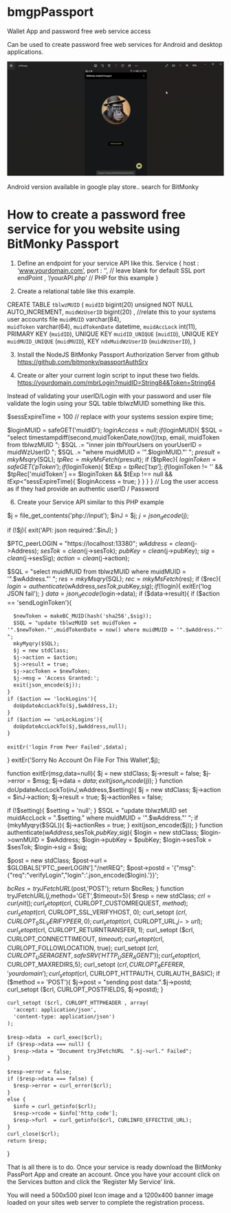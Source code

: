# bmgpPassport
Wallet App and password free web service access

Can be used to create password free web services for Android and desktop applications.

![main](images/twitPass.png)

Android version available in google play store..  search for BitMonky

# How to create a password free service for you website using BitMonky Passport

1. Define an endpoint for your service API like this.
     Service {
         host : ‘www.yourdomain.com’,
         port :  ‘’,   // leave blank for default SSL port 
         endPoint , ‘/yourAPI.php’   //  PHP for this example 
     }  

2. Create a relational table like this example.

CREATE TABLE `tblwzMUID` (
  `muidID` bigint(20) unsigned NOT NULL AUTO_INCREMENT,
  `muidWzUserID` bigint(20) ,           //relate this to your systems user accounts file
  `muidMUID` varchar(84),  
  `muidToken` varchar(64),
  `muidTokenDate` datetime,
  `muidAccLock` int(11),
  PRIMARY KEY (`muidID`),
  UNIQUE KEY `muidID_UNIQUE` (`muidID`),
  UNIQUE KEY `muidMUID_UNIQUE` (`muidMUID`),
  KEY `ndxMuidWzUserID` (`muidWzUserID`),
)

3.  Install the NodeJS BitMonky Passport Authorization Server from github
     https://github.com/bitmonky/passportAuthSrv
 
4. Create or alter your current login script to input these two fields.
     https://yourdomain.com/mbrLogin?muidID=String84&Token=String64

Instead of validating your userID/Login with your password and user file validate the login using your SQL table tblwzMUID something like this.

$sessExpireTime = 100  // replace with your systems session expire time;

$loginMUID   = safeGET('muidID');
$loginAccess = null;
if ($loginMUID){
  $SQL  = "select timestampdiff(second,muidTokenDate,now())txp, email, muidToken from tblwzMUID ";
  $SQL .= "inner join tblYourUsers on yourUserID = muidWzUserID ";
  $SQL .= "where muidMUID = '".$loginMUID."' ";
  $presult = mkyMsqry($SQL);
  $tpRec = mkyMsFetch($presult);
  if ($tpRec){
    $loginToken = safeGET('pToken');
    if ($loginToken){
      $tExp = $tpRec['txp'];
      if ($loginToken != '' && $tpRec['muidToken'] == $loginToken && $tExp !== null && $tExp < “$sessExpireTime){
       $loginAccess = true;
      }
    }
  }
}
// Log the user access as if they had provide an authentic userID / Password

   
6.  Create your Service API similar to this PHP example

$j   = file_get_contents('php://input');
$inJ = $j;
$j   = json_decode($j);

if (!$j){
  exit('API: json required:'.$inJ);
}

$PTC_peerLOGIN = "https://localhost:13380";
$wAddress = clean($j->Address);
$sesTok   = clean($j->sesTok);
$pubKey   = clean($j->pubKey);
$sig      = clean($j->sesSig);
$action   = clean($j->action);


$SQL = "select muidMUID from tblwzMUID  where muidMUID = '".$wAddress."' ";
$res = mkyMsqry($SQL);
$rec = mkyMsFetch($res);
if ($rec){
  $login = authenticate($wAddress,$sesTok,$pubKey,$sig);
  if (!$login){
    exitEr('log JSON fail');
  }
  $data  = json_decode($login->data);
  if ($data->result){
    if ($action == 'sendLoginToken'){

      $newToken = makeBC_MUID(hash('sha256',$sig));
      $SQL = "update tblwzMUID set muidToken = '".$newToken."',muidTokenDate = now() where muidMUID = '".$wAddress."' ";
      mkyMyqry($SQL);
      $j = new stdClass;
      $j->action = $action;
      $j->result = true;
      $j->accToken = $newToken;
      $j->msg = 'Access Granted:';
      exit(json_encode($j));
    }
    if ($action == 'lockLogins'){
      doUpdateAccLockTo($j,$wAddress,1);
    }
    if ($action == 'unLockLogins'){
      doUpdateAccLockTo($j,$wAddress,null);
    }

    exitEr('login From Peer Failed',$data);
}
exitEr('Sorry No Account On File For This Wallet',$j);

function exitEr($msg,$data=null){
  $j = new stdClass;
  $j->result = false;
  $j->error  = $msg;
  $j->data   = $data;
  exit(json_encode($j));
}
function doUpdateAccLockTo($inJ,$wAddress,$setting){
  $j = new stdClass;
  $j->action = $inJ->action;
  $j->result = true;
  $j->actionRes = false;

  if (!$setting){
    $setting = 'null';
  }
  $SQL = "update tblwzMUID set muidAccLock = ".$setting." where muidMUID = '".$wAddress."' ";
  if (mkyMyqry($SQL)){
    $j->actionRes = true;
  }
  exit(json_encode($j));
}
function authenticate($wAddress,$sesTok,$pubKey,$sig){
  $login = new stdClass;
  $login->ownMUID = $wAddress;
  $login->pubKey  = $pubKey;
  $login->sesTok  = $sesTok;
  $login->sig     = $sig;

  $post = new stdClass;
  $post->url   = $GLOBALS['PTC_peerLOGIN']."/netREQ";
  $post->postd = '{"msg":{"req":"verifyLogin","login":'.json_encode($login).'}}';

  $bcRes = tryJFetchURL($post,'POST');
  return $bcRes;
}
function tryJFetchURL($j,$method='GET',$timeout=5){
    $resp = new stdClass;
    $crl = curl_init();
    curl_setopt ($crl, CURLOPT_CUSTOMREQUEST, $method);
    curl_setopt ($crl, CURLOPT_SSL_VERIFYHOST, 0);
    curl_setopt ($crl, CURLOPT_SSL_VERIFYPEER, 0);
    curl_setopt ($crl, CURLOPT_URL,$j->url);
    curl_setopt ($crl, CURLOPT_RETURNTRANSFER, 1);
    curl_setopt ($crl, CURLOPT_CONNECTTIMEOUT, $timeout);
    curl_setopt ($crl, CURLOPT_FOLLOWLOCATION, true);
    curl_setopt ($crl, CURLOPT_USERAGENT,safeSRV('HTTP_USER_AGENT'));
    curl_setopt ($crl, CURLOPT_MAXREDIRS,5);
    curl_setopt ($crl, CURLOPT_REFERER, 'your domain');
    curl_setopt ($crl, CURLOPT_HTTPAUTH, CURLAUTH_BASIC);
    if ($method == 'POST'){
      $j->post = "sending post data:".$j->postd;
      curl_setopt ($crl, CURLOPT_POSTFIELDS, $j->postd);
    }

    curl_setopt ($crl, CURLOPT_HTTPHEADER , array(
      'accept: application/json',
      'content-type: application/json')
    );

    $resp->data  = curl_exec($crl);
    if ($resp->data === null) {
      $resp->data = "Document tryJFetchURL  ".$j->url." Failed";
    }

    $resp->error = false;
    if ($resp->data === false) {
      $resp->error = curl_error($crl);
    }
    else {
      $info = curl_getinfo($crl);
      $resp->rcode = $info['http_code'];
      $resp->furl  = curl_getinfo($crl, CURLINFO_EFFECTIVE_URL);
    }
    curl_close($crl);
    return $resp;
}


That is all there is to do.  Once your service is ready download the BitMonky PassPort App and create an account.  Once you have your account click on the Services button and click the ‘Register My Service’ link.

You will need a 500x500 pixel Icon image and a 1200x400 banner image loaded on your sites web server to complete the registration process.



